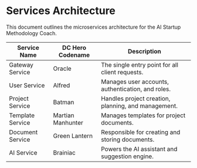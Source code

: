 # Services Architecture

This document outlines the microservices architecture for the AI Startup Methodology Coach.

| Service Name        | DC Hero Codename   | Description                                      |
| ------------------- | ------------------ | ------------------------------------------------ |
| Gateway Service     | Oracle             | The single entry point for all client requests.  |
| User Service        | Alfred             | Manages user accounts, authentication, and roles. |
| Project Service     | Batman             | Handles project creation, planning, and management.|
| Template Service    | Martian Manhunter  | Manages templates for project documents.         |
| Document Service    | Green Lantern      | Responsible for creating and storing documents.  |
| AI Service          | Brainiac           | Powers the AI assistant and suggestion engine.   |
